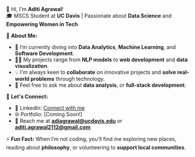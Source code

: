 👋 Hi, I'm **Aditi Agrawal**!  
🎓 MSCS Student at **UC Davis** | Passionate about **Data Science** and **Empowering Women in Tech**

📌 **About Me:**  
- 🌱 I’m currently diving into **Data Analytics**, **Machine Learning**, and **Software Development**.
- 👩‍💻 My projects range from **NLP models** to **web development** and **data visualization**.
- 💡 I'm always keen to **collaborate** on innovative projects and **solve real-world problems** through technology.
- 💬 Feel free to ask me about **data analysis**, or **full-stack development**.

🔗 **Let's Connect:**  
- 💼 LinkedIn: [Connect with me](https://www.linkedin.com/in/aditiagrawal21/)
- 🌐 Portfolio: [Coming Soon!]
- 📧 Reach me at **adiagrawal@ucdavis.edu** or **aditi.agrawal2112@gmail.com**

⚡ **Fun Fact:** When I’m not coding, you’ll find me exploring new places, reading about **philosophy**, or volunteering to **support local communities**.


<!---
Aditii2112/Aditii2112 is a ✨ special ✨ repository because its `README.md` (this file) appears on your GitHub profile.
You can click the Preview link to take a look at your changes.
--->
